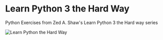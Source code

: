 # Learn Python 3 the Hard Way 
Python Exercises from Zed A. Shaw's Learn Python 3 the Hard way series

![Learn Python the Hard Way](https://www.google.com/search?sca_esv=d035e08cd000bfaf&sxsrf=AE3TifOXNtLt68upDdD8zeJ6YdohnI6lIw:1757320930950&udm=2&fbs=AIIjpHxU7SXXniUZfeShr2fp4giZ1Y6MJ25_tmWITc7uy4KIeoJTKjrFjVxydQWqI2NcOha3O1YqG67F0QIhAOFN_ob1gdhNqYq8ZWLMvb-1lm7a2zxDI33p3_zowQUfTdGIjJJocd3u7bL0v3A_vgtVQfZ2ciMvd_Syz9sATeyBlWGmL5oLVXWi-f7LkeWl6mKbhS401uAsBH42spWNTn7Ko_RwiNapCw&q=learn+python+the+hard+way+pdf&sa=X&ved=2ahUKEwis2eHO4siPAxVF-gIHHQ97FLUQtKgLegQIFxAB&biw=1440&bih=778&dpr=1#vhid=HZGikooMyWv9ZM&vssid=mosaic)
